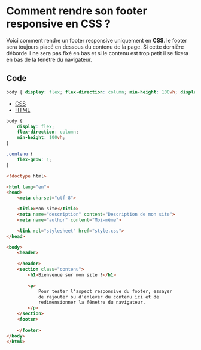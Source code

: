 # Comment rendre son footer responsive en CSS ?

Voici comment rendre un footer responsive uniquement en **CSS**.  le footer sera toujours placé en dessous du contenu de la page. Si cette dernière déborde il ne sera pas fixé en bas et si le contenu est trop petit il se fixera en bas de la fenêtre du navigateur.

## Code

```css
body { display: flex; flex-direction: column; min-height: 100vh; display: flex; flex-direction: column; min-height: 100vh; display: flex; flex-direction: column; min-height: 100vh; display: flex; flex-direction: column; min-height: 100vh; display: flex; flex-direction: column; min-height: 100vh; display: flex; flex-direction: column; min-height: 100vh; }
```

<ul class="nav nav-tabs">
  <li class="active nav-item"><a data-toggle="tab" class="nav-link active show" href="#CSS">CSS</a></li>
  <li class="nav-item"><a data-toggle="tab" class="nav-link" href="#HTML">HTML</a></li>
</ul>

<div class="tab-content">
  <div name="CSS" class="tab-pane fade in active show">

```css
body {
	display: flex;
	flex-direction: column;
	min-height: 100vh;
}

.contenu {
	flex-grow: 1;
}
```

  </div>
  <div name="HTML" class="tab-pane fade">
    
```html
<!doctype html>

<html lang="en">
<head>
	<meta charset="utf-8">

	<title>Mon site</title>
	<meta name="description" content="Description de mon site">
	<meta name="author" content="Moi-même">

	<link rel="stylesheet" href="style.css">
</head>

<body>
	<header>
		
	</header>
	<section class="contenu">
		<h1>Bienvenue sur mon site !</h1>

		<p>
			Pour tester l'aspect responsive du footer, essayer 
			de rajouter ou d'enlever du contenu ici et de 
			redimensionner la fênetre du navigateur.
		</p>
	</section>
	<footer>
		
	</footer>
</body>
</html>
```

</div>
</div>